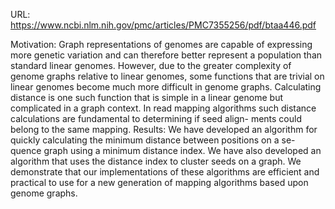 URL: https://www.ncbi.nlm.nih.gov/pmc/articles/PMC7355256/pdf/btaa446.pdf

Motivation: Graph representations of genomes are capable of expressing more genetic variation and can therefore
better represent a population than standard linear genomes. However, due to the greater complexity of genome
graphs relative to linear genomes, some functions that are trivial on linear genomes become much more difficult in
genome graphs. Calculating distance is one such function that is simple in a linear genome but complicated in a
graph context. In read mapping algorithms such distance calculations are fundamental to determining if seed align-
ments could belong to the same mapping.
Results: We have developed an algorithm for quickly calculating the minimum distance between positions on a se-
quence graph using a minimum distance index. We have also developed an algorithm that uses the distance index
to cluster seeds on a graph. We demonstrate that our implementations of these algorithms are efficient and practical
to use for a new generation of mapping algorithms based upon genome graphs.